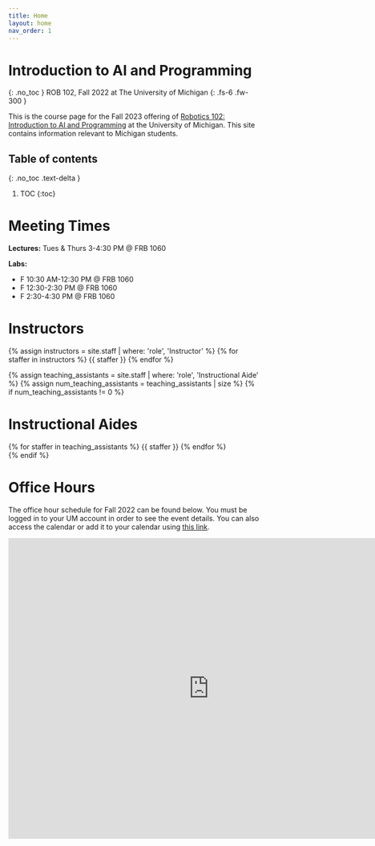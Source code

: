 ```yaml
---
title: Home
layout: home
nav_order: 1
---
```

# Introduction to AI and Programming
{: .no_toc }
ROB 102, Fall 2022 at The University of Michigan
{: .fs-6 .fw-300 }

This is the course page for the Fall 2023 offering of [Robotics 102: Introduction to AI and Programming](https://robotics102.org) at the University of Michigan. This site contains information relevant to Michigan students.

## Table of contents
{: .no_toc .text-delta }

1. TOC
{:toc}

# Meeting Times

<i class="fa-solid fa-chalkboard-user"></i> **Lectures:** Tues & Thurs 3-4:30 PM @ FRB 1060

<i class="fa-solid fa-flask"></i> **Labs:**
* F 10:30 AM-12:30 PM @ FRB 1060
* F 12:30-2:30 PM @ FRB 1060
* F 2:30-4:30 PM @ FRB 1060

# Instructors

<div class="staff-row">
{% assign instructors = site.staff | where: 'role', 'Instructor' %}
{% for staffer in instructors %}
{{ staffer }}
{% endfor %}
</div>

{% assign teaching_assistants = site.staff | where: 'role', 'Instructional Aide' %}
{% assign num_teaching_assistants = teaching_assistants | size %}
{% if num_teaching_assistants != 0 %}

# Instructional Aides

<div class="staff-row">
{% for staffer in teaching_assistants %}
{{ staffer }}
{% endfor %}
</div>
{% endif %}

# Office Hours

The office hour schedule for Fall 2022 can be found below.
You must be logged in to your UM account in order to see the event details.
You can also access the calendar or add it to your calendar using [this link](https://calendar.google.com/calendar/u/1?cid=Y18waWZjdjFmbG8ycWpsdG0wN3UzMG8yOGtkOEBncm91cC5jYWxlbmRhci5nb29nbGUuY29t).

<iframe
    src="https://calendar.google.com/calendar/embed?src=c_0ifcv1flo2qjltm07u30o28kd8%40group.calendar.google.com&ctz=America%2FDetroit"
    style="border: 0" width="800" height="600" frameborder="0" scrolling="no">
</iframe>

